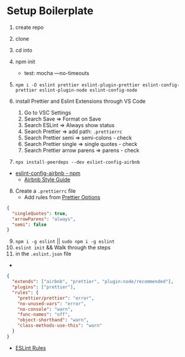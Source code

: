 # Setup Boilerplate

1. create repo
2. clone
3. cd into
4. npm init

   - test: mocha —no-timeouts

5. `npm i -D eslint prettier eslint-plugin-prettier eslint-config-prettier eslint-plugin-node eslint-config-node`

6. install Prettier and Eslint Extensions through VS Code

   1. Go to VSC Settings
   1. Search Save => Format on Save
   1. Search ESLint => Always show status
   1. Search Prettier => add path: `.prettierrc`
   1. Search Prettier semi => semi-colons - check
   1. Search Prettier single => single quotes - check
   1. Search Prettier arrow parens => parens - check

7. `npx install-peerdeps --dev eslint-config-airbnb`

- [eslint-config-airbnb - npm](https://www.npmjs.com/package/eslint-config-airbnb)
  - [Airbnb Style Guide](https://github.com/airbnb/javascript)

8. Create a `.prettierrc` file
   - Add rules from [Prettier Options](https://prettier.io/docs/en/options.html)

```json
{
  "singleQuotes": true,
  "arrowParens": "always",
  "semi": false
}
```

9. `npm i -g eslint` || `sudo npm i -g eslint`
10. `eslint init` && Walk through the steps
11. in the `.eslint.json` file

-

```json
{
  "extends": ["airbnb", "prettier", "plugin:node/recommended"],
  "plugins": ["prettier"],
  "rules": {
    "prettier/prettier": "error",
    "no-unused-vars": "error",
    "no-console": "warn",
    "func-names": "off",
    "object-shorthand": "warn",
    "class-methods-use-this": "warn"
  }
}
```

- [ESLint Rules](https://eslint.org/docs/rules/)
